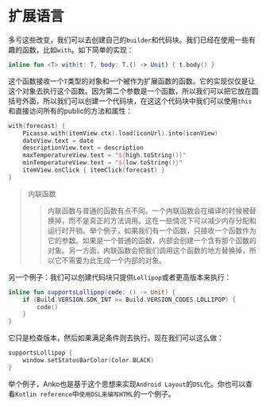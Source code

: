 # 扩展语言

多亏这些改变，我们可以去创建自己的`builder`和代码块。我们已经在使用一些有趣的函数，比如`with`。如下简单的实现：

```kotlin
inline fun <T> with(t: T, body: T.() -> Unit) { t.body() }
```

这个函数接收一个`T`类型的对象和一个被作为扩展函数的函数。它的实现仅仅是让这个对象去执行这个函数。因为第二个参数是一个函数，所以我们可以把它放在圆括号外面，所以我们可以创建一个代码块，在这这个代码块中我们可以使用`this`和直接访问所有的public的方法和属性：

```kotlin
with(forecast) {
	Picasso.with(itemView.ctx).load(iconUrl).into(iconView)
	dateView.text = date
	descriptionView.text = description
	maxTemperatureView.text = "${high.toString()}"
	minTemperatureView.text = "${low.toString()}"
	itemView.onClick { itemClick(forecast) }
}
```

> 内联函数
>> 内联函数与普通的函数有点不同。一个内联函数会在编译的时候被替换掉，而不是真正的方法调用。这在一些情况下可以减少内存分配和运行时开销。举个例子，如果我们有一个函数，只接收一个函数作为它的参数。如果是一个普通的函数，内部会创建一个含有那个函数的对象。另一方面，内联函数会把我们调用这个函数的地方替换掉，所以它不需要为此生成一个内部的对象。

另一个例子：我们可以创建代码块只提供`Lollipop`或者更高版本来执行：

```kotlin
inline fun supportsLollipop(code: () -> Unit) {
	if (Build.VERSION.SDK_INT >= Build.VERSION_CODES.LOLLIPOP) {
		code()
	}
}
```

它只是检查版本，然后如果满足条件则去执行。现在我们可以这么做：

```kotlin
supportsLollipop {
	window.setStatusBarColor(Color.BLACK)
}
```

举个例子，Anko也是基于这个思想来实现`Android Layout`的`DSL`化。你也可以查看`Kotlin reference`中`使用DSL来编写HTML`的一个例子。